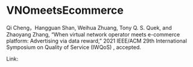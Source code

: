 # VNOmeetsEcommerce

Qi Cheng，Hangguan Shan, Weihua Zhuang, Tony Q. S. Quek, and Zhaoyang Zhang,  “When virtual network operator meets e-commerce platform: Advertising via data reward,”  2021 IEEE/ACM 29th International Symposium on Quality of Service (IWQoS) , accepted.

Link:
